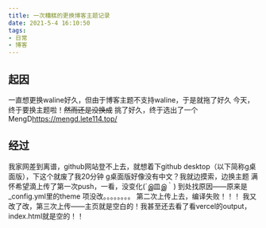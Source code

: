 ```yaml
---
title: 一次糟糕的更换博客主题记录
date: 2021-5-4 16:10:50
tags:
- 日常
- 博客
---
```

## 起因
一直想更换waline好久，但由于博客主题不支持waline，于是就拖了好久
今天，终于要换主题啦！~~然而还是没换成~~
挑了好久，终于选出了一个MengD<https://mengd.lete114.top/>

## 经过
我家网差到离谱，github网站登不上去，就想着下github desktop（以下简称g桌面版），下这个就废了我20分钟
g桌面版好像没有中文？我就边摸索，边换主题
满怀希望滴上传了第一次push，一看，没变化(´இ皿இ｀)
到处找原因——原来是_config.yml里的theme 项没改。。。。。。。。
第二次上传上去，编译失败！！！
我又改了改，第三次上传——主页就是空白的！我甚至还去看了看vercel的output，index.html就是空的！！